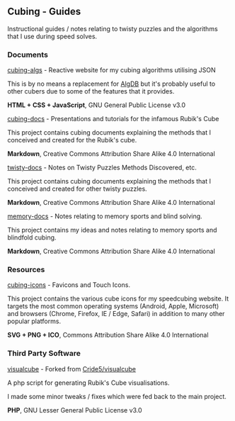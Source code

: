 ## Cubing - Guides

Instructional guides / notes relating to twisty puzzles and the algorithms that I use during speed solves.



### Documents

[cubing-algs](https://github.com/Logiqx/cubing-algs) - Reactive website for my cubing algorithms utilising JSON

This is by no means a replacement for [AlgDB](http://algdb.net/) but it's probably useful to other cubers due to some of the features that it provides.

**HTML + CSS + JavaScript**, GNU General Public License v3.0



[cubing-docs](https://github.com/Logiqx/cubing-docs) - Presentations and tutorials for the infamous Rubik's Cube

This project contains cubing documents explaining the methods that I conceived and created for the Rubik's cube.

**Markdown**, Creative Commons Attribution Share Alike 4.0 International



[twisty-docs](https://github.com/Logiqx/twisty-docs) - Notes on Twisty Puzzles  Methods Discovered, etc.

This project contains cubing documents explaining the methods that I conceived and created for other twisty puzzles.

**Markdown**, Creative Commons Attribution Share Alike 4.0 International



[memory-docs](https://github.com/Logiqx/memory-docs) - Notes relating to memory sports and blind solving.

This project contains my ideas and notes relating to memory sports and blindfold cubing.

**Markdown**, Creative Commons Attribution Share Alike 4.0 International



### Resources

[cubing-icons](https://github.com/Logiqx/cubing-icons) - Favicons and Touch Icons.

This project contains the various cube icons for my speedcubing website. It targets the most common operating systems (Android, Apple, Microsoft) and browsers (Chrome, Firefox, IE / Edge, Safari) in addition to many other popular platforms.

**SVG + PNG + ICO**, Commons Attribution Share Alike 4.0 International



### Third Party Software

[visualcube](https://github.com/Logiqx/visualcube) - Forked from [Cride5/visualcube](https://github.com/Cride5/visualcube)

A php script for generating Rubik's Cube visualisations.

I made some minor tweaks / fixes which were fed back to the main project.

**PHP**, GNU Lesser General Public License v3.0